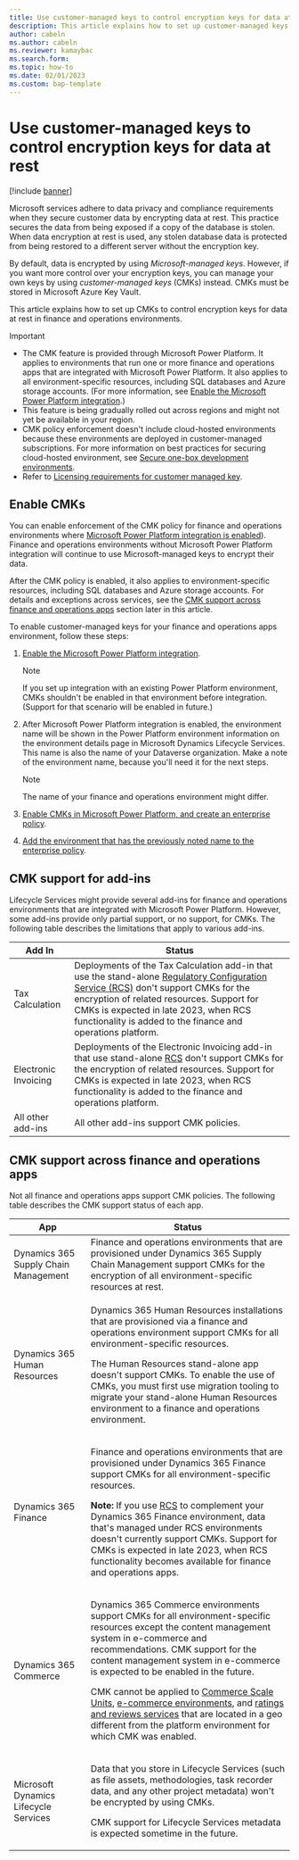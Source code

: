 ```yaml
---
title: Use customer-managed keys to control encryption keys for data at rest
description: This article explains how to set up customer-managed keys for finance and operations environments to control encryption keys for data at rest.
author: cabeln
ms.author: cabeln
ms.reviewer: kamaybac
ms.search.form:
ms.topic: how-to
ms.date: 02/01/2023
ms.custom: bap-template
---
```


# Use customer-managed keys to control encryption keys for data at rest

[!include [banner](../includes/banner.md)]

Microsoft services adhere to data privacy and compliance requirements when they secure customer data by encrypting data at rest. This practice secures the data from being exposed if a copy of the database is stolen. When data encryption at rest is used, any stolen database data is protected from being restored to a different server without the encryption key.

By default, data is encrypted by using *Microsoft-managed keys*. However, if you want more control over your encryption keys, you can manage your own keys by using *customer-managed keys* (CMKs) instead. CMKs must be stored in Microsoft Azure Key Vault.

This article explains how to set up CMKs to control encryption keys for data at rest in finance and operations environments.

> [!IMPORTANT]
>
> - The CMK feature is provided through Microsoft Power Platform. It applies to environments that run one or more finance and operations apps that are integrated with Microsoft Power Platform. It also applies to all environment-specific resources, including SQL databases and Azure storage accounts. (For more information, see [Enable the Microsoft Power Platform integration](../../dev-itpro/power-platform/enable-power-platform-integration.md).)
> - This feature is being gradually rolled out across regions and might not yet be available in your region.
> - CMK policy enforcement doesn't include cloud-hosted environments because these environments are deployed in customer-managed subscriptions. For more information on best practices for securing cloud-hosted environment, see [Secure one-box development environments](../../dev-itpro/dev-tools/secure-developer-vm.md).
> - Refer to [Licensing requirements for customer managed key](/power-platform/admin/customer-managed-key#licensing-requirements-for-customer-managed-key).

## Enable CMKs

You can enable enforcement of the CMK policy for finance and operations environments where [Microsoft Power Platform integration is enabled](../../dev-itpro/power-platform/enable-power-platform-integration.md)). Finance and operations environments without Microsoft Power Platform integration will continue to use Microsoft-managed keys to encrypt their data.

After the CMK policy is enabled, it also applies to environment-specific resources, including SQL databases and Azure storage accounts. For details and exceptions across services, see the [CMK support across finance and operations apps](#cmk-support-across-finance-and-operations-apps) section later in this article.

To enable customer-managed keys for your finance and operations apps environment, follow these steps:

1. [Enable the Microsoft Power Platform integration](../../dev-itpro/power-platform/enable-power-platform-integration.md).

    > [!NOTE]
    > If you set up integration with an existing Power Platform environment, CMKs shouldn't be enabled in that environment before integration. (Support for that scenario will be enabled in future.)

1. After Microsoft Power Platform integration is enabled, the environment name will be shown in the Power Platform environment information on the environment details page in Microsoft Dynamics Lifecycle Services. This name is also the name of your Dataverse organization. Make a note of the environment name, because you'll need it for the next steps.

    > [!NOTE]
    > The name of your finance and operations environment might differ.

1. [Enable CMKs in Microsoft Power Platform, and create an enterprise policy](/power-platform/admin/customer-managed-key).
1. [Add the environment that has the previously noted name to the enterprise policy](/power-platform/admin/customer-managed-key#add-an-environment-to-the-enterprise-policy-to-encrypt-data).

## CMK support for add-ins

Lifecycle Services might provide several add-ins for finance and operations environments that are integrated with Microsoft Power Platform. However, some add-ins provide only partial support, or no support, for CMKs. The following table describes the limitations that apply to various add-ins.

| Add In | Status |
| --- | --- |
| Tax Calculation | Deployments of the Tax Calculation add-in that use the stand-alone [Regulatory Configuration Service (RCS)](../../../finance/localizations/rcs-overview.md) don't support CMKs for the encryption of related resources. Support for CMKs is expected in late 2023, when RCS functionality is added to the finance and operations platform. |
| Electronic Invoicing | Deployments of the Electronic Invoicing add-in that use stand-alone [RCS](../../../finance/localizations/rcs-overview.md) don't support CMKs for the encryption of related resources. Support for CMKs is expected in late 2023, when RCS functionality is added to the finance and operations platform. |
| All other add-ins | All other add-ins support CMK policies. |

## CMK support across finance and operations apps

Not all finance and operations apps support CMK policies. The following table describes the CMK support status of each app.

| App | Status |
| --- | --- |
| Dynamics 365 Supply Chain Management | Finance and operations environments that are provisioned under Dynamics 365 Supply Chain Management support CMKs for the encryption of all environment-specific resources at rest. |
| Dynamics 365 Human Resources | <p>Dynamics 365 Human Resources installations that are provisioned via a finance and operations environment support CMKs for all environment-specific resources.</p><p>The Human Resources stand-alone app doesn't support CMKs. To enable the use of CMKs, you must first use migration tooling to migrate your stand-alone Human Resources environment to a finance and operations environment.</p> |
| Dynamics 365 Finance | <p>Finance and operations environments that are provisioned under Dynamics 365 Finance support CMKs for all environment-specific resources.</p><p>**Note:** If you use [RCS](../../../finance/localizations/rcs-overview.md) to complement your Dynamics 365 Finance environment, data that's managed under RCS environments doesn't currently support CMKs. Support for CMKs is expected in late 2023, when RCS functionality becomes available for finance and operations apps.</p> |
| Dynamics 365 Commerce | <p>Dynamics 365 Commerce environments support CMKs for all environment-specific resources except the content management system in e-commerce and recommendations. CMK support for the content management system in e-commerce is expected to be enabled in the future.</p><p>CMK cannot be applied to [Commerce Scale Units](../deployment/initialize-retail-channels.md), [e-commerce environments](../../commerce/deploy-ecommerce-site.md), and [ratings and reviews services](../../commerce/ratings-reviews-overview.md) that are located in a geo different from the platform environment for which CMK was enabled.</p>|
| Microsoft Dynamics Lifecycle Services | <p>Data that you store in Lifecycle Services (such as file assets, methodologies, task recorder data, and any other project metadata) won't be encrypted by using CMKs.</p><p>CMK support for Lifecycle Services metadata is expected sometime in the future.</p> |
